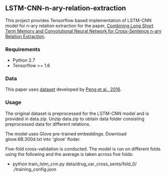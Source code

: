 ## LSTM-CNN-n-ary-relation-extraction

This project provides Tensorflow based implementation of LSTM-CNN model for n-ary relation extraction for the paper, [Combining Long Short Term Memory and Convolutional Neural Network for Cross-Sentence n-ary Relation Extraction](https://openreview.net/forum?id=Sye0lZqp6Q).

### Requirements

* Python 2.7
* Tensorflow >= 1.6

### Data

This paper uses [dataset](https://drive.google.com/drive/folders/1Jgw6A08nh-4umCV7tfqQ6HFg7mtDwo67) developed by [Peng et al., 2016](https://transacl.org/ojs/index.php/tacl/article/view/1028).

### Usage

The original dataset is preprocessed for the LSTM-CNN model and is provided in data.zip. Unzip data.zip to obtain data folder consisting preprocessed data for different relations.

The model uses Glove pre-trained embeddings. Download glove.6B.300d.txt into 'glove' floder.

Five-fold cross-validation is conducted. The model is run on different folds using the following and the average is taken across five folds:

* python train_lstm_cnn.py data/drug_var_cross_sents/fold_0/ ./training_config.json

